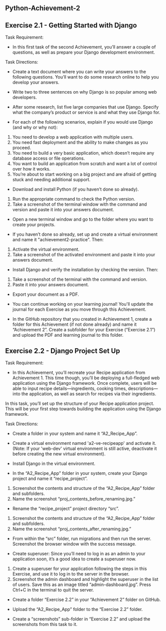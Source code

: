 ## Python-Achievement-2


## Exercise 2.1 - Getting Started with Django

Task Requirement:
  - In this first task of the second Achievement, you’ll answer a couple of questions, as well as prepare your Django development environment.


Task Directions:

  - Create a text document where you can write your answers to the following questions. You’ll want to do some research online to help you develop your answers.

  - Write two to three sentences on why Django is so popular among web developers.

  - After some research, list five large companies that use Django. Specify what the company’s product or service is and what they use Django for.

  - For each of the following scenarios, explain if you would use Django (and why or why not):
  1. You need to develop a web application with multiple users.
  2. You need fast deployment and the ability to make changes as you proceed.
  3. You need to build a very basic application, which doesn’t require any database access or file operations.
  4. You want to build an application from scratch and want a lot of control over how it works.
  5. You’re about to start working on a big project and are afraid of getting stuck and needing additional support.

  - Download and install Python (if you haven’t done so already).
  1. Run the appropriate command to check the Python version.
  2. Take a screenshot of the terminal window with the command and version and paste it into your answers document.

  - Open a new terminal window and go to the folder where you want to create your projects.

  - If you haven’t done so already, set up and create a virtual environment and name it "achievement2-practice". Then:
  1. Activate the virtual environment.
  2. Take a screenshot of the activated environment and paste it into your answers document.

  - Install Django and verify the installation by checking the version. Then:
  1. Take a screenshot of the terminal with the command and version.
  2. Paste it into your answers document.

  - Export your document as a PDF.

  - You can continue working on your learning journal! You'll update the journal for each Exercise as you move through this Achievement.

  - In the GitHub repository that you created in Achievement 1, create a folder for this Achievement (if not done already) and name it “Achievement 2”. Create a subfolder for your Exercise (“Exercise 2.1”) and upload the PDF and learning journal to this folder.


## Exercise 2.2 - Django Project Set Up

Task Requirement: 
  - In this Achievement, you’ll recreate your Recipe application from Achievement 1. This time though, you’ll be deploying a full-fledged web application using the Django framework. Once complete, users will be able to input recipe details—ingredients, cooking times, descriptions—into the application, as well as search for recipes via their ingredients. 

In this task, you’ll set up the structure of your Recipe application project. This will be your first step towards building the application using the Django framework.

Task Directions: 

  - Create a folder in your system and name it “A2_Recipe_App”.

  - Create a virtual environment named 'a2-ve-recipeapp' and activate it. (Note: If your 'web-dev' virtual environment is still active, deactivate it before creating the new virtual environment).

  - Install Django in the virtual environment.

  - In the “A2_Recipe_App” folder in your system, create your Django project and name it “recipe_project”.
  1. Screenshot the contents and structure of the “A2_Recipe_App” folder and subfolders.
  2. Name the screenshot “proj_contents_before_renaming.jpg.”

  - Rename the “recipe_project” project directory “src”.
  1. Screenshot the contents and structure of the “A2_Recipe_App” folder and subfolders.
  2. Name the screenshot “proj_contents_after_renaming.jpg.”

  - From within the “src” folder, run migrations and then run the server. Screenshot the browser window with the success message.

  - Create superuser: Since you’ll need to log in as an admin to your application soon, it’s a good idea to create a superuser now.
  1. Create a superuser for your application following the steps in this Exercise, and use it to log in to the server in the browser.
  2. Screenshot the admin dashboard and highlight the superuser in the list of users. Save this as an image titled “admin-dashboard.jpg”. Press Ctrl+C in the terminal to quit the server.

  - Create a folder “Exercise 2.2” in your “Achievement 2” folder on GitHub.

  - Upload the “A2_Recipe_App” folder to the “Exercise 2.2” folder.

  - Create a “screenshots” sub-folder in “Exercise 2.2” and upload the screenshots from this task to it.